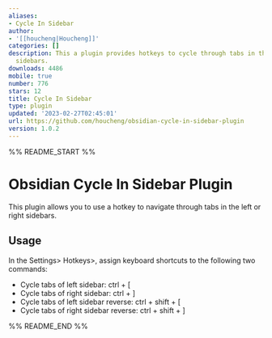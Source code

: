 ```yaml
---
aliases:
- Cycle In Sidebar
author:
- '[[houcheng|Houcheng]]'
categories: []
description: This a plugin provides hotkeys to cycle through tabs in the left or right
  sidebars.
downloads: 4486
mobile: true
number: 776
stars: 12
title: Cycle In Sidebar
type: plugin
updated: '2023-02-27T02:45:01'
url: https://github.com/houcheng/obsidian-cycle-in-sidebar-plugin
version: 1.0.2
---
```


%% README_START %%

# Obsidian Cycle In Sidebar Plugin

This plugin allows you to use a hotkey to navigate through tabs in the left or right sidebars.

## Usage

In the Settings> Hotkeys>, assign keyboard shortcuts to the following two commands:

- Cycle tabs of left sidebar: ctrl + [
- Cycle tabs of right sidebar: ctrl + ]
- Cycle tabs of left sidebar reverse: ctrl + shift + [
- Cycle tabs of right sidebar reverse: ctrl + shift + ]







%% README_END %%